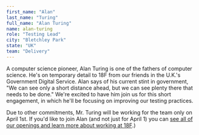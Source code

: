 ```yaml
---
first_name: "Alan"
last_name: "Turing"
full_name: "Alan Turing"
name: alan-turing
role: "Testing Lead"
city: "Bletchley Park"
state: "UK"
team: "Delivery"
---
```

A computer science pioneer, Alan Turing is one of the fathers of computer science. He's on temporary detail to 18F from our friends in the U.K.'s Government Digital Service. Alan says of his current stint in government, "We can see only a short distance ahead, but we can see plenty there that needs to be done." We're excited to have him join us for this short engagement, in which he'll be focusing on improving our testing practices.

Due to other commitments, Mr. Turing will be working for the team only on April 1st. If you'd like to join Alan (and not just for April 1) you can [see all of our openings and learn more about working at 18F](https://pages.18f.gov/joining-18f/).)
